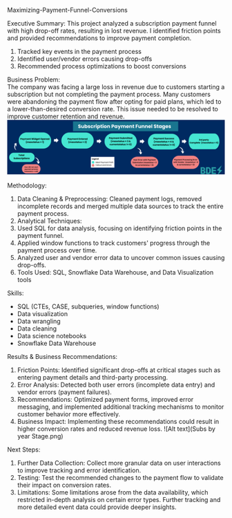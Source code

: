 Maximizing-Payment-Funnel-Conversions


Executive Summary: 
This project analyzed a subscription payment funnel with high drop-off rates, resulting in lost revenue. I identified friction points and provided recommendations to improve payment completion.  
1)  Tracked key events in the payment process
2)  Identified user/vendor errors causing drop-offs
3)  Recommended process optimizations to boost conversions



Business Problem:  
The company was facing a large loss in revenue due to customers starting a subscription but not completing the payment process. Many customers were abandoning the payment flow after opting for paid plans, which led to a lower-than-desired conversion rate. This issue needed to be resolved to improve customer retention and revenue.
![Alt text](Sub_funnel.png)


Methodology:
1) Data Cleaning & Preprocessing: Cleaned payment logs, removed incomplete records and merged multiple data sources to track the entire payment process.
2) Analytical Techniques:
3) Used SQL for data analysis, focusing on identifying friction points in the payment funnel.
4) Applied window functions to track customers' progress through the payment process over time.
5) Analyzed user and vendor error data to uncover common issues causing drop-offs.
6) Tools Used: SQL, Snowflake Data Warehouse, and Data Visualization tools 


Skills: 
-  SQL (CTEs, CASE, subqueries, window functions)
-  Data visualization
-  Data wrangling
-  Data cleaning
-  Data science notebooks
-  Snowflake Data Warehouse



Results & Business Recommendations: 
1) Friction Points: Identified significant drop-offs at critical stages such as entering payment details and third-party processing.
2) Error Analysis: Detected both user errors (incomplete data entry) and vendor errors (payment failures).
3) Recommendations: Optimized payment forms, improved error messaging, and implemented additional tracking mechanisms to monitor customer behavior more effectively.
4) Business Impact: Implementing these recommendations could result in higher conversion rates and reduced revenue loss.
![Alt text](Subs by year Stage.png)


Next Steps:  
1) Further Data Collection: Collect more granular data on user interactions to improve tracking and error identification.
2) Testing: Test the recommended changes to the payment flow to validate their impact on conversion rates.
2) Limitations: Some limitations arose from the data availability, which restricted in-depth analysis on certain error types. Further tracking and more detailed event data could provide deeper insights.
